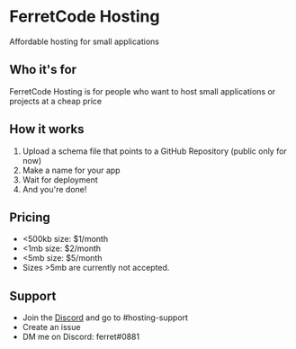 # FerretCode Hosting
Affordable hosting for small applications

## Who it's for
FerretCode Hosting is for people who want to host small applications or projects at a cheap price

## How it works
1. Upload a schema file that points to a GitHub Repository (public only for now)
2. Make a name for your app
3. Wait for deployment
4. And you're done!

## Pricing
- <500kb size: $1/month
- <1mb size: $2/month
- <5mb size: $5/month
- Sizes >5mb are currently not accepted.

## Support
- Join the [Discord](https://discord.gg/NnM5QrBTux) and go to #hosting-support
- Create an issue
- DM me on Discord: ferret#0881 